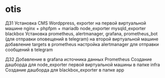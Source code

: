 # otis
ДЗ1
Установка CMS Wordppress, exporter на первой виртуальной машине
nginx + phpfpm + mariadb
node_exporter
mysqld_exporter
blackbox
Установка prometheus, alertmanager, grafana, prometheus_bot (для отправки оповещений в telegram) на второй виртуальной машине
добавление targets в prometheus
настройка alertmanager для отправки сообщений в telegram

ДЗ2
Добавление в grafana источника данных Prometheus
Создание дашборда для node_exporter первой виртуальной машины в папке infra
Создание дашборда для blackbox_exporter в папке app
